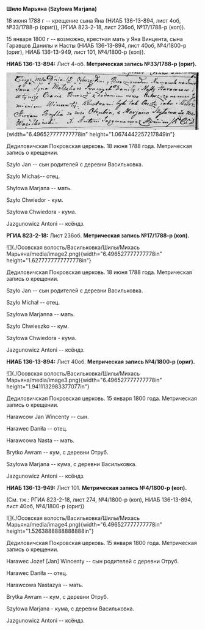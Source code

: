 **Шило Марьяна (Szyłowa Marjana)**

18 июня 1788 г -- крещение сына Яна (НИАБ 136-13-894, лист 4об,
№33/1788-р (ориг)), (РГИА 823-2-18, лист 236об, №17/1788-р (коп)).

15 января 1800 г -- возможно, крестная мать у Яна Винцента, сына
Гаравцов Данилы и Насты (НИАБ 136-13-894, лист 40об, №4/1800-р (ориг),
НИАБ 136-13-949, лист 101, №4/1800-р (коп)).

**НИАБ 136-13-894:** Лист 4-об. **Метрическая запись №33/1788-р
(ориг).**

![](./media/446de74b28d9693e1d70d2aef685dc6123777500.png){width="6.496527777777778in"
height="1.0674442257217849in"}

Дедиловичская Покровская церковь. 18 июня 1788 года. Метрическая запись
о крещении.

Szyło Jan -- сын родителей с деревни Васильковка.

Szyło Michaś-- отец.

Shyłowa Marjana -- мать.

Szyło Chwiedor - кум.

Szyłowa Chwiedora - кума.

Jazgunowicz Antoni -- ксёндз.

**РГИА 823-2-18:** Лист 236об. **Метрическая запись №17/1788-р (коп).**

![](./Осовская волость/Васильковка/Шилы/Михась Марьяна/media/image2.png){width="6.496527777777778in"
height="1.6277777777777778in"}

Дедиловичская Покровская церковь. 18 июня 1788 года. Метрическая запись
о крещении.

Szyło Jan -- сын родителей с деревни Васильковка.

Szyło Michał -- отец.

Szyłowa Marjanna -- мать.

Szyło Chwieszko -- кум.

Szyłowa Chwiedora - кума.

Jazgunowicz Antoni -- ксёндз.

**НИАБ 136-13-894:** Лист 40об. **Метрическая запись №4/1800-р (ориг).**

![](./Осовская волость/Васильковка/Шилы/Михась Марьяна/media/image3.png){width="6.496527777777778in"
height="1.9411132983377077in"}

Дедиловичская Покровская церковь. 15 января 1800 года. Метрическая
запись о крещении.

Harawcow Jan Wincenty -- сын.

Harawec Daniła -- отец.

Harawcowa Nasta -- мать.

Brytko Awram -- кум, с деревни Отруб.

Szyłowa Marjana -- кума, с деревни Васильковка.

Jazgunowicz Antoni -- ксёндз.

**НИАБ 136-13-949:** Лист 101. **Метрическая запись №4/1800-р (коп).**

(См. тж.: РГИА 823-2-18, лист 274, №4/1800-р (коп), НИАБ 136-13-894,
лист 40об, №4/1800-р (ориг))

![](./Осовская волость/Васильковка/Шилы/Михась Марьяна/media/image4.png){width="6.496527777777778in"
height="1.5263888888888888in"}

Дедиловичская Покровская церковь. 15 января 1800 года. Метрическая
запись о крещении.

Harawec Jozef \[Jan\] Wincenty -- сын родителей с деревни Отруб.

Harawec Daniła -- отец.

Harawcowa Nastazya -- мать.

Brytka Awram -- кум, с деревни Отруб.

Szyłowa Marjana - кума, с деревни Васильковка.

Jazgunowicz Antoni -- ксёндз.
